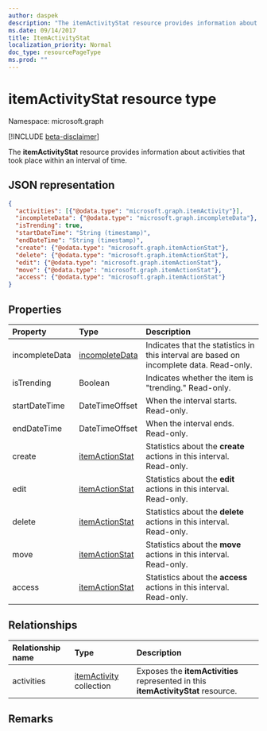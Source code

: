 ```yaml
---
author: daspek
description: "The itemActivityStat resource provides information about activities that took place within an interval of time."
ms.date: 09/14/2017
title: ItemActivityStat
localization_priority: Normal
doc_type: resourcePageType
ms.prod: ""
---
```

# itemActivityStat resource type

Namespace: microsoft.graph

[!INCLUDE [beta-disclaimer](../../includes/beta-disclaimer.md)]

The **itemActivityStat** resource provides information about activities that took place within an interval of time.

## JSON representation

<!-- {
  "blockType": "resource",
  "optionalProperties": [ ],
  "baseType": "microsoft.graph.entity",
  "@type": "microsoft.graph.itemActivityStat",
}-->

```json
{
  "activities": [{"@odata.type": "microsoft.graph.itemActivity"}],
  "incompleteData": {"@odata.type": "microsoft.graph.incompleteData"},
  "isTrending": true,
  "startDateTime": "String (timestamp)",
  "endDateTime": "String (timestamp)",
  "create": {"@odata.type": "microsoft.graph.itemActionStat"},
  "delete": {"@odata.type": "microsoft.graph.itemActionStat"},
  "edit": {"@odata.type": "microsoft.graph.itemActionStat"},
  "move": {"@odata.type": "microsoft.graph.itemActionStat"},
  "access": {"@odata.type": "microsoft.graph.itemActionStat"}
}
```

## Properties

| Property         | Type                    | Description
|:-----------------|:------------------------|:----------------------------------------
| incompleteData   | [incompleteData][]      | Indicates that the statistics in this interval are based on incomplete data. Read-only.
| isTrending       | Boolean                 | Indicates whether the item is "trending." Read-only.
| startDateTime    | DateTimeOffset          | When the interval starts. Read-only.
| endDateTime      | DateTimeOffset          | When the interval ends. Read-only.
| create           | [itemActionStat][]      | Statistics about the **create** actions in this interval. Read-only.
| edit             | [itemActionStat][]      | Statistics about the **edit** actions in this interval. Read-only.
| delete           | [itemActionStat][]      | Statistics about the **delete** actions in this interval. Read-only.
| move             | [itemActionStat][]      | Statistics about the **move** actions in this interval. Read-only.
| access           | [itemActionStat][]      | Statistics about the **access** actions in this interval. Read-only.

[itemActionStat]: itemactionstat.md
[incompleteData]: incompletedata.md

## Relationships

| Relationship name | Type                        | Description
|:------------------|:----------------------------|:---------------------------
| activities        | [itemActivity][] collection | Exposes the **itemActivities** represented in this **itemActivityStat** resource.

[itemActivity]: itemactivity.md

## Remarks

<!--
{
  "type": "#page.annotation",
  "description": "The ItemActivityStat object provides information about activities that took place on an item.",
  "keywords": "activities,activity,action,analytics",
  "section": "documentation",
  "tocPath": "Resources/ItemActivityStat",
  "suppressions": []
}
-->


